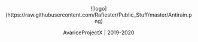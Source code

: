 <p align="center">
![logo](https://raw.githubusercontent.com/Rafiester/Public_Stuff/master/Antirain.png)
</p>
<p align="center">
AvariceProjectX | 2019-2020
</p>
